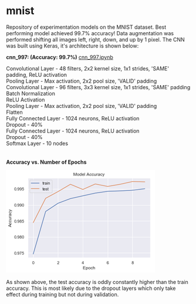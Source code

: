 # mnist

Repository of experimentation models on the MNIST dataset. Best performing model achieved 99.7% accuracy! Data
augmentation was performed shifting all images left, right, down, and up by 1 pixel. 
The CNN was built using Keras, it's architecture is shown below:

**cnn_997: (Accuracy: 99.7%)** [cnn_997.ipynb](https://github.com/BrennoR/mnist/blob/master/cnn_997.ipynb)

Convolutional Layer - 48 filters, 2x2 kernel size, 1x1 strides, 'SAME' padding, ReLU activation\
Pooling Layer - Max activation, 2x2 pool size, 'VALID' padding\
Convolutional Layer - 96 filters, 3x3 kernel size, 1x1 strides, 'SAME' padding\
Batch Normalization\
ReLU Activation\
Pooling Layer - Max activation, 2x2 pool size, 'VALID' padding\
Flatten\
Fully Connected Layer - 1024 neurons, ReLU activation\
Dropout - 40%\
Fully Connected Layer - 1024 neurons, ReLU activation\
Dropout - 40%\
Softmax Layer - 10 nodes
<br><br><br>
**Accuracy vs. Number of Epochs**

![](images/cnn_997_accuracy.png)

As shown above, the test accuracy is oddly constantly higher than the train accuracy. This is most likely due to the dropout layers which
only take effect during training but not during validation. 
